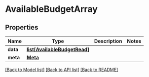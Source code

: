 # AvailableBudgetArray

## Properties
Name | Type | Description | Notes
------------ | ------------- | ------------- | -------------
**data** | [**list[AvailableBudgetRead]**](AvailableBudgetRead.md) |  | 
**meta** | [**Meta**](Meta.md) |  | 

[[Back to Model list]](../README.md#documentation-for-models) [[Back to API list]](../README.md#documentation-for-api-endpoints) [[Back to README]](../README.md)


